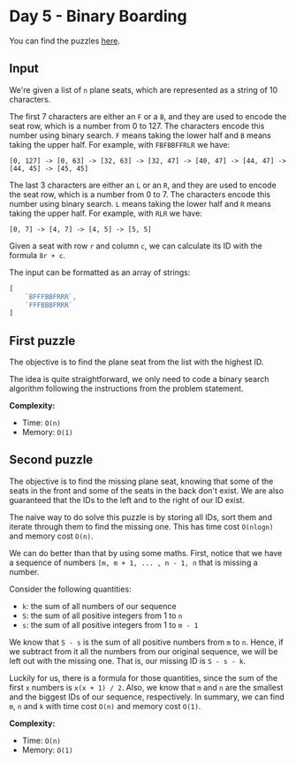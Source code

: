 # Day 5 - Binary Boarding

You can find the puzzles [here](https://adventofcode.com/2020/day/5).

## Input

We're given a list of `n` plane seats, which are represented as a string of 10 characters.

The first 7 characters are either an `F` or a `B`, and they are used to encode the seat row, which is a number from 0 to 127. The characters encode this number using binary search. `F` means taking the lower half and `B` means taking the upper half. For example, with `FBFBBFFRLR` we have:

```
[0, 127] -> [0, 63] -> [32, 63] -> [32, 47] -> [40, 47] -> [44, 47] -> [44, 45] -> [45, 45]
```

The last 3 characters are either an `L` or an `R`, and they are used to encode the seat row, which is a number from 0 to 7. The characters encode this number using binary search. `L` means taking the lower half and `R` means taking the upper half. For example, with `RLR` we have:

```
[0, 7] -> [4, 7] -> [4, 5] -> [5, 5]
```

Given a seat with row `r` and column `c`, we can calculate its ID with the formula `8r + c`.

The input can be formatted as an array of strings:

```js
[
    `BFFFBBFRRR`,
    `FFFBBBFRRR`
]
```

## First puzzle

The objective is to find the plane seat from the list with the highest ID.

The idea is quite straightforward, we only need to code a binary search algorithm following the instructions from the problem statement.

**Complexity:**

- Time: `O(n)`
- Memory: `O(1)`

## Second puzzle

The objective is to find the missing plane seat, knowing that some of the seats in the front and some of the seats in the back don't exist. We are also guaranteed that the IDs to the left and to the right of our ID exist.

The naive way to do solve this puzzle is by storing all IDs, sort them and iterate through them to find the missing one. This has time cost `O(nlogn)` and memory cost `O(n)`.

We can do better than that by using some maths. First, notice that we have a sequence of numbers `[m, m + 1, ... , n - 1, n` that is missing a number.

Consider the following quantities:

- `k`: the sum of all numbers of our sequence
- `S`: the sum of all positive integers from 1 to `n`
- `s`: the sum of all positive integers from 1 to `m - 1`

We know that `S - s` is the sum of all positive numbers from `m` to `n`. Hence, if we subtract from it all the numbers from our original sequence, we will be left out with the missing one. That is, our missing ID is `S - s - k`.

Luckily for us, there is a formula for those quantities, since the sum of the first `x` numbers is `x(x + 1) / 2`. Also, we know that `m` and `n` are the smallest and the biggest IDs of our sequence, respectively. In summary, we can find `m`, `n` and `k` with time cost `O(n)` and memory cost `O(1)`.

**Complexity:**

- Time: `O(n)`
- Memory: `O(1)`